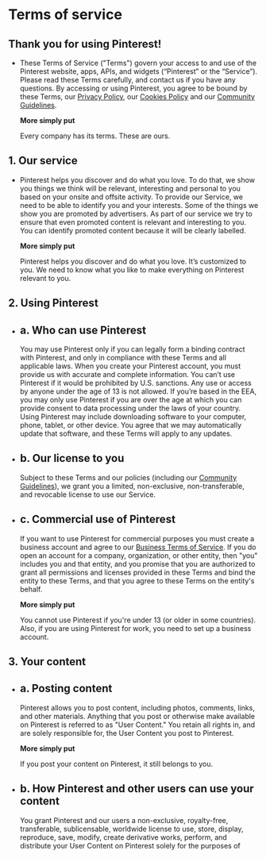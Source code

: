 Terms of service
================

Thank you for using Pinterest!
------------------------------

*   These Terms of Service ("Terms") govern your access to and use of the Pinterest website, apps, APIs, and widgets (“Pinterest” or the “Service”). Please read these Terms carefully, and contact us if you have any questions. By accessing or using Pinterest, you agree to be bound by these Terms, our [Privacy Policy](https://policy.pinterest.com/privacy-policy), our [Cookies Policy](https://policy.pinterest.com/cookies) and our [Community Guidelines](https://policy.pinterest.com/community-guidelines).
    
    **More simply put**
    
    Every company has its terms. These are ours.
    

1\. Our service
---------------

*   Pinterest helps you discover and do what you love. To do that, we show you things we think will be relevant, interesting and personal to you based on your onsite and offsite activity. To provide our Service, we need to be able to identify you and your interests. Some of the things we show you are promoted by advertisers. As part of our service we try to ensure that even promoted content is relevant and interesting to you. You can identify promoted content because it will be clearly labelled.
    
    **More simply put**
    
    Pinterest helps you discover and do what you love. It’s customized to you. We need to know what you like to make everything on Pinterest relevant to you.
    

2\. Using Pinterest
-------------------

*   a. Who can use Pinterest
    ------------------------
    
    You may use Pinterest only if you can legally form a binding contract with Pinterest, and only in compliance with these Terms and all applicable laws. When you create your Pinterest account, you must provide us with accurate and complete information. You can’t use Pinterest if it would be prohibited by U.S. sanctions. Any use or access by anyone under the age of 13 is not allowed. If you’re based in the EEA, you may only use Pinterest if you are over the age at which you can provide consent to data processing under the laws of your country. Using Pinterest may include downloading software to your computer, phone, tablet, or other device. You agree that we may automatically update that software, and these Terms will apply to any updates.
    
*   b. Our license to you
    ---------------------
    
    Subject to these Terms and our policies (including our [Community Guidelines](https://policy.pinterest.com/community-guidelines)), we grant you a limited, non-exclusive, non-transferable, and revocable license to use our Service.
    
*   c. Commercial use of Pinterest
    ------------------------------
    
    If you want to use Pinterest for commercial purposes you must create a business account and agree to our [Business Terms of Service](https://business.pinterest.com/business-terms-of-service). If you do open an account for a company, organization, or other entity, then "you" includes you and that entity, and you promise that you are authorized to grant all permissions and licenses provided in these Terms and bind the entity to these Terms, and that you agree to these Terms on the entity's behalf.
    
    **More simply put**
    
    You cannot use Pinterest if you're under 13 (or older in some countries). Also, if you are using Pinterest for work, you need to set up a business account.
    

3\. Your content
----------------

*   a. Posting content
    ------------------
    
    Pinterest allows you to post content, including photos, comments, links, and other materials. Anything that you post or otherwise make available on Pinterest is referred to as "User Content." You retain all rights in, and are solely responsible for, the User Content you post to Pinterest.
    
    **More simply put**
    
    If you post your content on Pinterest, it still belongs to you.
    
*   b. How Pinterest and other users can use your content
    -----------------------------------------------------
    
    You grant Pinterest and our users a non-exclusive, royalty-free, transferable, sublicensable, worldwide license to use, store, display, reproduce, save, modify, create derivative works, perform, and distribute your User Content on Pinterest solely for the purposes of
